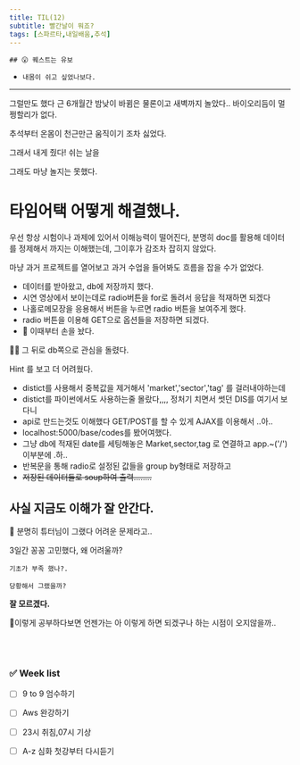 ```yaml
---
title: TIL(12)
subtitle: 빨간날이 뭐죠?
tags: [스파르타,내일배움,추석]
---
```


```
## 😮 퀘스트는 유보
```


* `내몸이 쉬고 싶었나보다.`

***

그럴만도 했다 근 6개월간 밤낮이 바뀜은 물론이고 새벽까지 놀았다.. 바이오리듬이 멀쩡할리가 없다.

추석부터 온몸이 천근만근 움직이기 조차 싫었다.

그래서 내게 줬다! 쉬는 날을

그래도 마냥 놀지는 못했다.



# 타임어택 어떻게 해결했나.

우선 항상 시험이나 과제에 있어서 이해능력이 떨어진다, 분명히 doc를 활용해 데이터를 정제해서 까지는 이해했는데, 그이후가 감조차 잡히지 않았다.

마냥 과거 프로젝트를 열어보고 과거 수업을 들어봐도 흐름을 잡을 수가 없었다.

- 데이터를 받아왔고, db에 저장까지 했다.
- 시연 영상에서 보이는데로 radio버튼을 for로 돌려서 응답을 적재하면 되겠다
- 나홀로메모장을 응용해서 버튼을 누르면 radio 버튼을 보여주게 했다.
- radio 버튼을 이용해 GET으로 옵션들을 저장하면 되겠다.
- 🤪 이때부터 손을 놨다.

😮‍💨 그 뒤로 db쪽으로 관심을 돌렸다.

Hint 를 보고 더 어려웠다.

- distict를 사용해서 중복값을 제거해서 'market','sector','tag' 를 걸러내야하는데
- distict를 파이썬에서도 사용하는줄 몰랐다,,,, 정처기 치면서 썻던 DIS를 여기서 보다니
- api로 만드는것도 이해했다 GET/POST를 할 수 있게 AJAX를 이용해서 ..아..
- localhost:5000/base/codes를 봤어여했다.
- 그냥 db에 적재된 date를 세팅해놓은 Market,sector,tag 로 연결하고 app.~('/') 이부분에 .하..
- 반복문을 통해 radio로 설정된 값들을 group by형태로 저장하고
- ~~저장된 데이터들로 soup하여 출력........~~

## 사실 지금도 이해가 잘 안간다.

🧐 분명히 튜터님이 그랬다 어려운 문제라고..

3일간 꽁꽁 고민했다, 왜 어려울까?

`기초가 부족 했나?.`

`당황해서 그랬을까?`

**잘 모르겠다.**

🤔이렇게 공부하다보면 언젠가는 아 이렇게 하면 되겠구나 하는 시점이 오지않을까..

<br/><br/>
### ✅ Week list
- [ ]  9 to 9 엄수하기
+ [ ]  Aws 완강하기
* [ ]  23시 취침,07시 기상
- [ ]  A-z 심화 첫강부터 다시듣기
